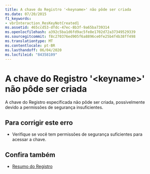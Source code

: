 ```yaml
---
title: A chave do Registro '<keyname>' não pôde ser criada
ms.date: 07/20/2015
f1_keywords:
- vbrInteraction_ResKeyNotCreated1
ms.assetid: 465ccd53-dfdc-47ec-8b3f-9a65ba739314
ms.openlocfilehash: a392c5ba1d6fd9ac5fe8e1702d72a37349529339
ms.sourcegitcommit: f8c270376ed905f6a8896ce0fe25b4f4b38ff498
ms.translationtype: MT
ms.contentlocale: pt-BR
ms.lasthandoff: 06/04/2020
ms.locfileid: "84358109"
---
```

# <a name="registry-key-keyname-could-not-be-created"></a>A chave do Registro '\<keyname>' não pôde ser criada
A chave do Registro especificada não pôde ser criada, possivelmente devido a permissões de segurança insuficientes.  
  
## <a name="to-correct-this-error"></a>Para corrigir este erro  
  
- Verifique se você tem permissões de segurança suficientes para acessar a chave.  
  
## <a name="see-also"></a>Confira também

- [Resumo do Registro](../language-reference/keywords/registry-summary.md)

